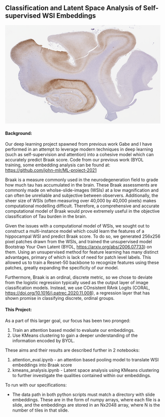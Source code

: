 ## Classification and Latent Space Analysis of Self-supervised WSI Embeddings
<p align="center">
  <img src="https://github.com/john-mlr/deep-learning-project-2021/blob/main/orig_at8_45505.png" />
</p>

#### Background:
Our deep learning project spawned from previous work Gabe and I have performed in an attempt to leverage modern techniques in deep learning (such as self-supervision and attention) into a cohesive model which can accurately predict Braak score. Code from our previous work (BYOL training, some embedding analysis can be found at: https://github.com/john-mlr/ML-project-2021

Braak is a measure commonly used in the neurodegeneration field to grade how much tau has accumulated in the brain. These Braak assessments are commonly made on wholse-slide-images (WSIs) at a low magnification and can often be unreliable and subjective between observers. Additionally, the sheer size of WSIs (often measuring over 40,000 by 40,000 pixels) makes computational modelling difficult. Therefore, a comprehensive and accurate computational model of Braak would prove extremely useful in the objective classification of Tau burden in the brain. 

Given the issues with a computational model of WSIs, we sought out to construct a multi-instance model which could learn the features of a hippocampal WSI and predict Braak score. To do so, we generated 256x256 pixel patches drawn from the WSIs, and trained the unsupervised model Bootstrap Your Own Latent (BYOL, https://arxiv.org/abs/2006.07733) on them. Using an unsupervised method for feature learning has many distinct advantages, primary of which is lack of need for patch level labels. This allowed us to train a Resnet-50 backbone to recognize features using these patches, greatly expanding the specificity of our model.

Furthermore, Braak is an ordinal, discrete metric, so we chose to deviate from the logistic regression typically used as the output layer of image classification models. Instead, we use COnsistent RAnk Logits (CORAL, https://doi.org/10.1016/j.patrec.2020.11.008), a regression layer that has shown promise in classifying discrete, ordinal groups. 

#### This Project:
As a part of this larger goal, our focus has been two pronged:

1. Train an attention based model to evaluate our embeddings.
2. Use KMeans clustering to gain a deeper understanding of the information encoded by BYOL.

These aims and their results are described further in 2 notebooks:

1. attention_eval.ipynb - an attention based pooling model to translate WSI embeddings into Braak score
2. kmeans_analysis.ipynb - Latent space analysis using KMeans clustering to further investigate the qualities contained within our embeddings.

To run with our specifications:
 - The data path in both python scripts must match a directory with slide embeddings. These are in the form of numpy arrays, where each file is a slide, and the embeddings are stored in an Nx2048 array, where N is the number of tiles in that slide.

``` python train_test_attention.py -n 1 -g 1 -e 1000 -b 25 --split 0.75 --start 0 --dump_path <PATH to storage>




